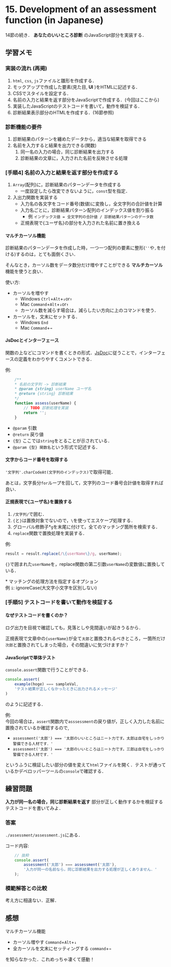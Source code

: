 # 15. Development of an assessment function (in Japanese)

14節の続き． **あなたのいいところ診断** のJavaScript部分を実装する．

## 学習メモ

### 実装の流れ (再掲)

1. `html`, `css`, `js`ファイルと雛形を作成する．
2. モックアップで作成した要素(見た目, **UI** )をHTMLに記述する．
3. CSSでスタイルを設定する．
4. 名前の入力と結果を返す部分をJavaScriptで作成する．(今回はここから)
5. 実装したJavaScriptのテストコードを書いて，動作を検証する．
6. 診断結果表示部分のHTMLを作成する．(16節参照)

### 診断機能の要件

1. 診断結果のパターンを纏めたデータから，適当な結果を取得できる
2. 名前を入力すると結果を出力できる(関数)
    1. 同一名の入力の場合，同じ診断結果を出力する
    2. 診断結果の文章に，入力された名前を反映させる処理


### [手順4] 名前の入力と結果を返す部分を作成する
1. `Array`(配列)に，診断結果のパターンデータを作成する
    - 一度設定したら改変できないように，`const`型を指定．
2. 入出力関数を実装する
    - 入力名の各文字をコード番号(数値)に変換し，全文字列の合計値を計算
    - 入力名ごとに，診断結果パターン配列のインデックス値を割り振る
        - 例 `インデックス値 = 全文字列の合計値 / 診断結果パターンのデータ数`
    - 正規表現で{ユーザ名}の部分を入力された名前に置き換える
  
#### マルチカーソル機能

診断結果のパターンデータを作成した時，一つ一つ配列の要素に整形(`''`や`,`を付ける)するのは，とても面倒くさい．

そんなとき，カーソル数をデータ数分だけ増やすことができる **マルチカーソル** 機能を使うと良い．

使い方:<br>
- カーソルを増やす
    - Windows `Ctrl`+`Alt`+`↓`or`↑`
    - Mac `Command`+`Alt`+`↓`or`↑`
    - カーソル数を減らす場合は，減らしたい方向に上のコマンドを使う．
- カーソルを，文末にセットする．
    - Windows `End`
    - Mac `Command`+`→` 


#### JsDocとインターフェース

関数の上などにコマンドを書くときの形式．[JsDoc](http://usejsdoc.org/)に従うことで，インターフェースの定義をわかりやすくコメントできる．

例:

```javascript
    /**
    * 名前の文字列 -> 診断結果
    * @param {string} userName ユーザ名
    * @return {string} 診断結果
    */
    function assess(userName) {
        // TODO 診断処理を実装
        return '';
    }
```

- `@param` 引数
- `@return` 戻り値
- `{型}` ここでは`string`をとることが示されている．
- `@param {型} 関数名`という形式で記述する．
 
#### 文字からコード番号を取得する

`'文字列'.charCodeAt(文字列のインデックス)`で取得可能．

あとは，文字長分`for`ループを回して，文字列のコード番号合計値を取得すれば良い．

#### 正規表現で{ユーザ名}を置換する

1. `/文字列/`で囲む．
2. `{`と`}`は置換対象でないので，`\`を使ってエスケープ処理する．
3. グローバル修飾子\*`g`を末尾に付けて，全てのマッチング箇所を検索する．
4. `replace`関数で置換処理を実装する．

例:

```javascript
result = result.replace(/\{userName\}/g, userName);
```
`{}`で囲まれた`userName`を，replace関数の第二引数`userName`の変数値に置換している．

\* マッチングの処理方法を指定するオプション<br>
例 `i`: ignoreCase(大文字小文字を区別しない)

### [手順5] テストコードを書いて動作を検証する

#### なぜテストコードを書くのか？

ログ出力を目視で確認しても，見落としや見間違いが起きうるから．

正規表現で文章中の`{userName}`が全て`太郎`と置換されるべきところ，一箇所だけ`次郎`と置換されてしまった場合，その間違いに気づけますか？

#### JavaScriptで単体テスト

`console.assert`関数で行うことができる．

```javascript
console.assert(
    example(hoge) === sampleVal,
    'テスト結果が正しくなかったときに出力されるメッセージ'
)
```

のように記述する．

例:<br>
今回の場合は，`assert`関数内で`asssessment`の戻り値が，正しく入力した名前に置換されているか確認するので,

- `assessment('太郎') === '太郎のいいところはニート力です。太郎は自宅をしっかり警備できる人材です．'`
- `assessment('太郎') === '太郎のいいところはニート力です。三郎は自宅をしっかり警備できる人材です．'`

というふうに検証したい部分の値を変えて`html`ファイルを開く．テストが通っているかデベロッパーツールの`console`で確認する．

## 練習問題

**入力が同一名の場合，同じ診断結果を返す** 部分が正しく動作するかを検証するテストコードを書いてみよ．

### 答案

`./assessment/assessment.js`にある．

コード内容:

```javascript
    // 抜粋
    console.assert(
        assessment('太郎') === assessment('太郎'),
        '入力が同一の名前なら，同じ診断結果を出力する処理が正しくありません．'
    );
```

### 模範解答との比較

考え方に相違ない．正解．

## 感想

マルチカーソル機能

- カーソル増やす `Command`+`Alt`+`↓`
- 全カーソルを文末にセッティングする `command`+`→`

を知らなかった．これめっちゃ凄くて感動！